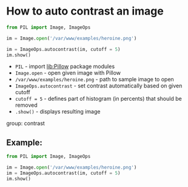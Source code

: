# How to auto contrast an image

```python
from PIL import Image, ImageOps

im = Image.open('/var/www/examples/heroine.png')

im = ImageOps.autocontrast(im, cutoff = 5)
im.show()
```

- `PIL` - import [lib:Pillow](https://onelinerhub.com/python-pillow/how-to-install-python-pillow-module) package modules
- `Image.open` - open given image with Pillow
- `/var/www/examples/heroine.png` - path to sample image to open
- `ImageOps.autocontrast` - set contrast automatically based on given cutoff
- `cutoff = 5` - defines part of histogram (in percents) that should be removed
- `.show()` - displays resulting image

group: contrast

## Example: 
```python
from PIL import Image, ImageOps

im = Image.open('/var/www/examples/heroine.png')
im = ImageOps.autocontrast(im, cutoff = 5)
im.show()
```

